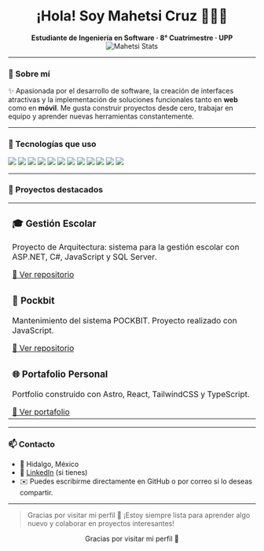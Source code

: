 <h1 align="center">¡Hola! Soy Mahetsi Cruz 👩🏻‍💻</h1>

<p align="center">
  <strong>Estudiante de Ingeniería en Software · 8° Cuatrimestre · UPP</strong><br/>
  <img src="https://github-readme-stats.vercel.app/api?username=maheetsy&show_icons=true&theme=radical&hide_title=true" alt="Mahetsi Stats" />
</p>

---

### 🚀 Sobre mí

✨ Apasionada por el desarrollo de software, la creación de interfaces atractivas y la implementación de soluciones funcionales tanto en <strong>web</strong> como en <strong>móvil</strong>. Me gusta construir proyectos desde cero, trabajar en equipo y aprender nuevas herramientas constantemente.

---

### 🧰 Tecnologías que uso

<p>
  <img src="https://img.shields.io/badge/C%23-239120?style=for-the-badge&logo=csharp&logoColor=white" />
  <img src="https://img.shields.io/badge/Visual%20Basic-512BD4?style=for-the-badge&logo=.net&logoColor=white" />
  <img src="https://img.shields.io/badge/Python-3776AB?style=for-the-badge&logo=python&logoColor=white" />
  <img src="https://img.shields.io/badge/JavaScript-F7DF1E?style=for-the-badge&logo=javascript&logoColor=black" />
  <img src="https://img.shields.io/badge/HTML-E34F26?style=for-the-badge&logo=html5&logoColor=white" />
  <img src="https://img.shields.io/badge/CSS-1572B6?style=for-the-badge&logo=css3&logoColor=white" />
  <img src="https://img.shields.io/badge/ASP.NET-512BD4?style=for-the-badge&logo=.net&logoColor=white" />
  <img src="https://img.shields.io/badge/Flutter-02569B?style=for-the-badge&logo=flutter&logoColor=white" />
  <img src="https://img.shields.io/badge/Firebase-FFCA28?style=for-the-badge&logo=firebase&logoColor=black" />
  <img src="https://img.shields.io/badge/MongoDB-47A248?style=for-the-badge&logo=mongodb&logoColor=white" />
  <img src="https://img.shields.io/badge/SQL%20Server-CC2927?style=for-the-badge&logo=microsoftsqlserver&logoColor=white" />
  <img src="https://img.shields.io/badge/GitHub-181717?style=for-the-badge&logo=github&logoColor=white" />
</p>

---

### 📌 Proyectos destacados

<table>
  <tr>
    <td>
      <h3>🎓 Gestión Escolar</h3>
      <p>Proyecto de Arquitectura: sistema para la gestión escolar con ASP.NET, C#, JavaScript y SQL Server.</p>
      <a href="https://github.com/Maheetsy/GestionEscolar">
        🔗 Ver repositorio
      </a>
    </td>
  </tr>
  <tr>
    <td>
      <h3>🧾 Pockbit</h3>
      <p>Mantenimiento del sistema POCKBIT. Proyecto realizado con JavaScript.</p>
      <a href="https://github.com/Maheetsy/POCKBIT3">
        🔗 Ver repositorio
      </a>
    </td>
  </tr>
  <tr>
    <td>
      <h3>🌐 Portafolio Personal</h3>
      <p>Portfolio construido con Astro, React, TailwindCSS y TypeScript.</p>
      <a href="https://github.com/Maheetsy/maheetsy.github.io">
        🔗 Ver portafolio
      </a>
    </td>
  </tr>
</table>

---

### 📫 Contacto

- 📍 Hidalgo, México
- 💌 [LinkedIn](https://www.linkedin.com/in/tuusuario) (si tienes)
- ✉️ Puedes escribirme directamente en GitHub o por correo si lo deseas compartir.

---

> Gracias por visitar mi perfil 🥰 ¡Estoy siempre lista para aprender algo nuevo y colaborar en proyectos interesantes!


<p align="center">Gracias por visitar mi perfil 🩵</p>

